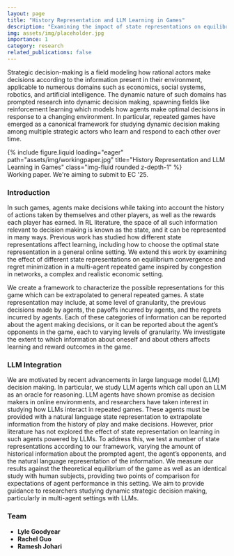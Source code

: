 ```yaml
---
layout: page
title: "History Representation and LLM Learning in Games"
description: "Examining the impact of state representations on equilibrium convergence and regret minimization in multi-agent repeated games"
img: assets/img/placeholder.jpg
importance: 1
category: research
related_publications: false
---
```


Strategic decision-making is a field modeling how rational actors make decisions according to the information present in their environment, applicable to numerous domains such as economics, social systems, robotics, and artificial intelligence. The dynamic nature of such domains has prompted research into dynamic decision making, spawning fields like reinforcement learning which models how agents make optimal decisions in response to a changing environment. In particular, repeated games have emerged as a canonical framework for studying dynamic decision making among multiple strategic actors who learn and respond to each other over time.

<div class="row">
    <div class="col-sm mt-3 mt-md-0">
        {% include figure.liquid loading="eager" path="assets/img/workingpaper.jpg" title="History Representation and LLM Learning in Games" class="img-fluid rounded z-depth-1" %}
    </div>
</div>
<div class="caption">
    Working paper. We're aiming to submit to EC '25.
</div>

### Introduction
In such games, agents make decisions while taking into account the history of actions taken by themselves and other players, as well as the rewards each player has earned. In RL literature, the space of all such information relevant to decision making is known as the state, and it can be represented in many ways. Previous work has studied how different state representations affect learning, including how to choose the optimal state representation in a general online setting. We extend this work by examining the effect of different state representations on equilibrium convergence and regret minimization in a multi-agent repeated game inspired by congestion in networks, a complex and realistic economic setting.

We create a framework to characterize the possible representations for this game which can be extrapolated to general repeated games. A state representation may include, at some level of granularity, the previous decisions made by agents, the payoffs incurred by agents, and the regrets incurred by agents. Each of these categories of information can be reported about the agent making decisions, or it can be reported about the agent’s opponents in the game, each to varying levels of granularity. We investigate the extent to which information about oneself and about others affects learning and reward outcomes in the game.

### LLM Integration
We are motivated by recent advancements in large language model (LLM) decision making. In particular, we study LLM agents which call upon an LLM as an oracle for reasoning. LLM agents have shown promise as decision makers in online environments, and researchers have taken interest in studying how LLMs interact in repeated games. These agents must be provided with a natural language state representation to extrapolate information from the history of play and make decisions. However, prior literature has not explored the effect of state representation on learning in such agents powered by LLMs. To address this, we test a number of state representations according to our framework, varying the amount of historical information about the prompted agent, the agent’s opponents, and the natural language representation of the information. We measure our results against the theoretical equilibrium of the game as well as an identical study with human subjects, providing two points of comparison for expectations of agent performance in this setting. We aim to provide guidance to researchers studying dynamic strategic decision making, particularly in multi-agent settings with LLMs.

### Team
- **Lyle Goodyear**
- **Rachel Guo**
- **Ramesh Johari**
